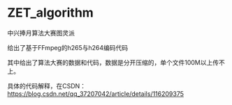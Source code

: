# ZET_algorithm
 中兴捧月算法大赛图灵派
 
 
 
 给出了基于FFmpeg的h265与h264编码代码
 
 
 
 其中给出了算法大赛的数据和代码，数据是分开压缩的，单个文件100M以上传不上。



具体的代码解释，在CSDN：https://blog.csdn.net/qq_37207042/article/details/116209375
